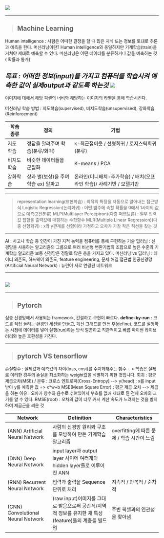 ![](https://images.velog.io/images/mingii4922/post/89345dfe-7bf9-4b8b-bbcc-f0951168a08b/image.png)
----
----

> ## Machine Learning
Human intelligence : 사람은 어떠한 결정을 할 때 많은 지식 또는 정보를 토대로 추론과 예측을 한다.
머신러닝이란? Human intelligence와 동일하지만 기계학습(train)을 거쳐야 제대로 예측할 수 있다.
머신러닝은 어떤 데이터를 분류하거나 값을 예측하는 것 ( 확률과 통계)

_**목표 : 어떠한 정보(input)를 가지고 컴퓨터를 학습시켜 
예측한 값이 실제output과 같도록 하는것**_
![](https://images.velog.io/images/mingii4922/post/eeb2009f-835f-4b63-9e17-5e220bb0e041/image.png)
--
이미지에 대해서 해당 픽셀의 너비와 해당하는 이미지의 라벨을 통해 학습시킨다.

머신러닝 학습 방법 : 지도학습(supervised), 비지도학습(unsupervised), 강화학습(Reinforcement)

|학습 종류|정의|기법|
|---|---|---|
|지도 학습|정답을 알려주며 학습(분류/회귀)|k-최근접이웃 / 선형회귀 / 로지스틱회귀(분류)|
|비지도 학습|비슷한 데이터들을 군집화|K-means / PCA  |
|강화학습|상과 벌(보상)을 주며 학습 ex) 알파고|온라인(미니배치-추가학습) / 배치(오프라인 학습)/ 사례기반 / 모델기반|
 
---------------
> representation learning(표현학습) : 최적의 특징을 자동으로 알아내는 접근방식
Logistic Regression(논리회귀) : 어떤 범주에 속할 확률을 0에서 1사이의 값으로 예측(2진분류)
MLP(Multilayer Perceptron)(다층 퍼셉트론) : 일부 입력값 집합을 출력값에 매핑하는 수학함수
MLR(Multiple Linear Regression)(다중 선형회귀) : x와 y관계를 선형이라 가정하고 오차가 가장 작은 직선을 찾는 것

--------
AI : 사고나 학습 등 인간이 가진 지적 능력을 컴퓨터를 통해 구현하는 기술
딥러닝 : 신경망을 사용하는 알고리즘의 그룹으로 여러 비선형 변환기법의 조합으로 높은 수준의 기계학습 알고리즘
보통 신경망은 정말로 많은 층을 가지고 있다.
머신러닝 vs 딥러닝 : 데이터 의존도, 하드웨어 의존도, feature engineering, 문제 해결 접근법
인공신경망(Artificial Neural Network) : 뉴런이 서로 연결된 네트워크

----------
 
![](https://images.velog.io/images/mingii4922/post/c4d4907f-295d-48ed-a9fc-cbbc8a554f73/image.png)
--
------
> ## **Pytorch**
심층 신경망에서 사용되는 framework, 간결하고 구현이 빠르다.
**define-by-run** : 코드를 직접 돌리는 환경인 세션을 만들고, 계산 그래프를 만든 후(define), 코드를 실행하는 시점에 데이터를 넣어 실행(run)하는 방식
깔끔하고 직관적이고 빠름
파이썬 라이브러리와 높은 호환성을 가진다.

---------

> ## pytorch VS tensorflow
손실함수 : 실제값과 예측값의 차이(loss, cost)를 수치화해주는 함수
--> 학습은 실제로 이러한 경우의 손실을 최소화하는 weight값을 식별하기 위한 것입니다.
회귀 : 평균제곱오차(MSE) / 분류 : 크로스 엔트로피(Cross-Entropy)
--> y(head) : x를 input받아 y를 예측한 값 => x*w+b
MSE(Mean Square Error) : 평균 제곱 오차
--> 제곱을 하는 이유 : 오차가 양수와 음수로 섞여있어서 부호를 없애 제대로 된 전체 오차의 크기를 알 수 있다.
RMSE(root) : 오차의 값이 너무 커서 계산 속도가 느려지는 것을 방지하여 제곱근을 씌운 것

|Network|Definition|Characteristics|
|---|---|---|
|(ANN) Artificial Neural Network|사람의 신경망 원리와 구조를 모방하여 만든 기계학습 알고리즘|overfitting에 따른 문제  /  학습 시간이 느림|
|(DNN) Deep Neural Network|input layer과 output layer 사이에 여러개의 hidden layer들로 이루어진 ANN|
|(RNN) Recurrent Neural Network|입력과 출력을 Sequence단위로 처리|지속적 / 반복적 / 순차적|
|(CNN) Convolutional Neural Network|(raw input)이미지를 그대로 받음으로써 공간적/지역적 정보를 유지한 채 특성(feature)들의 계층을 빌드업|주변 픽셀과의 연관성을 찾아냄|
